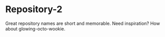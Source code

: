 Repository-2
============

Great repository names are short and memorable. Need inspiration? How about glowing-octo-wookie.
